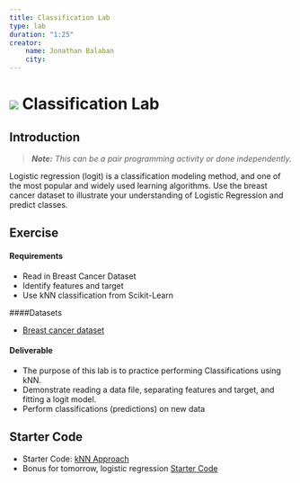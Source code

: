 ```yaml
---
title: Classification Lab
type: lab
duration: "1:25"
creator:
    name: Jonathan Balaban
    city:
---
```


# ![](https://ga-dash.s3.amazonaws.com/production/assets/logo-9f88ae6c9c3871690e33280fcf557f33.png) Classification Lab

## Introduction

> ***Note:*** _This can be a pair programming activity or done independently._

Logistic regression (logit) is a classification modeling method, and one of the most popular and widely used learning algorithms. Use the breast cancer dataset to illustrate your understanding of Logistic Regression and predict classes.

## Exercise

#### Requirements
- Read in Breast Cancer Dataset
- Identify features and target
- Use kNN classification from Scikit-Learn

####Datasets

- [Breast cancer dataset](https://archive.ics.uci.edu/ml/machine-learning-databases/breast-cancer-wisconsin/wdbc.data)

#### Deliverable

- The purpose of this lab is to practice performing Classifications using kNN.
- Demonstrate reading a data file, separating features and target, and fitting a logit model.
- Perform classifications (predictions) on new data

## Starter Code
- Starter Code: [kNN Approach](./code/starter-code/week4-1.4-starter.ipynb)
- Bonus for tomorrow, logistic regression [Starter Code](./code/starter-code/week4-1.4-starter-cancer.ipynb)
